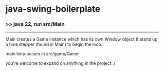 # java-swing-boilerplate

### \>\> java 22, run src/Main

---

Main creates a Game instance which has its own Window object & starts up a time stepper (found in Main) to begin the loop.

main loop occurs in src/game/Game

you're welcome to expand on anything in the project :)
